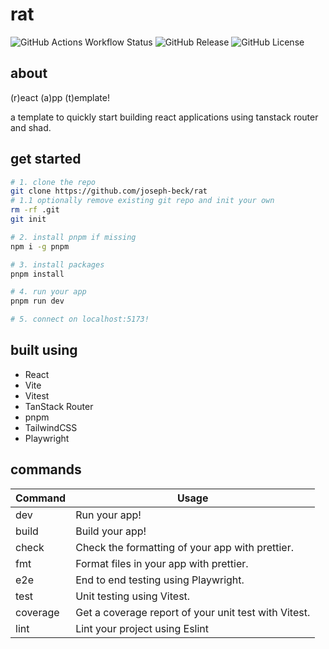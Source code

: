 # rat

![GitHub Actions Workflow Status](https://img.shields.io/github/actions/workflow/status/joseph-beck/rat/checks.yml?label=checks)
![GitHub Release](https://img.shields.io/github/v/release/joseph-beck/rat)
![GitHub License](https://img.shields.io/github/license/joseph-beck/rat)

## about

(r)eact (a)pp (t)emplate!

a template to quickly start building react applications using tanstack router and shad.

## get started

```bash
# 1. clone the repo
git clone https://github.com/joseph-beck/rat
# 1.1 optionally remove existing git repo and init your own
rm -rf .git
git init

# 2. install pnpm if missing
npm i -g pnpm

# 3. install packages
pnpm install

# 4. run your app
pnpm run dev

# 5. connect on localhost:5173!
```

## built using

- React
- Vite
- Vitest
- TanStack Router
- pnpm
- TailwindCSS
- Playwright

## commands

| Command  | Usage                                                |
| -------- | ---------------------------------------------------- |
| dev      | Run your app!                                        |
| build    | Build your app!                                      |
| check    | Check the formatting of your app with prettier.      |
| fmt      | Format files in your app with prettier.              |
| e2e      | End to end testing using Playwright.                 |
| test     | Unit testing using Vitest.                           |
| coverage | Get a coverage report of your unit test with Vitest. |
| lint     | Lint your project using Eslint                       |
